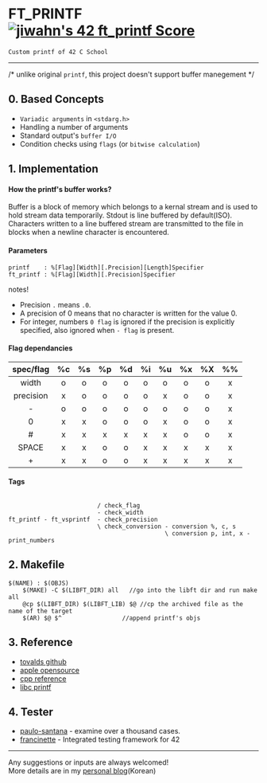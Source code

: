 # FT_PRINTF [![jiwahn's 42 ft_printf Score](https://badge42.vercel.app/api/v2/cl5mpp96a00400amd35y6oqy6/project/2663121)](https://github.com/JaeSeoKim/badge42)

    Custom printf of 42 C School
---
/* unlike original `printf`, this project doesn't support buffer manegement */<br>


## 0. Based Concepts
 - `Variadic arguments` in `<stdarg.h>`
 - Handling a number of arguments
 - Standard output's `buffer I/O`
 - Condition checks using `flags` (or `bitwise calculation`)

## 1. Implementation

####  How the printf's buffer works?
Buffer is a block of memory which belongs to a kernal stream and is used to hold stream data temporarily.
Stdout is line buffered by default(ISO).
Characters written to a line buffered stream are transmitted to the file in blocks when a newline character is encountered.

####  Parameters 
	printf    : %[Flag][Width][.Precision][Length]Specifier
	ft_printf : %[Flag][Width][.Precision]Specifier

notes!
- Precision `.` means `.0`.
- A precision of 0 means that no character is written for the value 0.
- For integer, numbers `0 flag` is ignored if the precision is explicitly specified, also ignored when `- flag` is present.
####  Flag dependancies
|spec/flag   | %c | %s  | %p  | %d  | %i  | %u | %x | %X | %% |
|:---:|:---:|:---:|:---:|:---:|:---:|:---: | :---: | :---: | :---:| 
|  width   |o|o|o|o|o|o|o|o|x|
| precision|x|o|o|o|o|x|o|o|x|
| -        |o|o|o|o|o|o|o|o|x|
| 0        |x|x|o|o|o|x|o|o|x|
| #        |x|x|x|x|x|x|o|o|x|
| SPACE    |x|x|o|o|x|x|x|x|x|
| +        |x|x|o|o|x|x|x|x|x|

#### Tags
```

                         / check_flag
                         - check_width
ft_printf - ft_vsprintf  - check_precision
                         \ check_conversion - conversion %, c, s
                                            \ conversion p, int, x - print_numbers

```

## 2. Makefile
```
$(NAME) : $(OBJS)
	$(MAKE) -C $(LIBFT_DIR) all	  //go into the libft dir and run make all
	@cp $(LIBFT_DIR) $(LIBFT_LIB) $@ //cp the archived file as the name of the target
	$(AR) $@ $^	                //append printf's objs
```

## 3. Reference
- [tovalds github](https://github.com/torvalds/linux/blob/master/arch/x86/boot/printf.c) <br>
- [apple opensource](https://opensource.apple.com/source/xnu/xnu-201/osfmk/kern/printf.c.auto.html)<br>
- [cpp reference](https://en.cppreference.com/w/cpp/io/c/fprintf)<br>
- [libc printf](https://android.googlesource.com/kernel/lk/+/9d564f1bd646819a9824c5a55c73521cb4f8fb81/lib/libc/printf.c)

## 4. Tester
- [paulo-santana](https://github.com/paulo-santana/ft_printf_tester) - examine over a thousand cases. <br>
- [francinette](https://github.com/xicodomingues/francinette) - Integrated testing framework for 42

---
Any suggestions or inputs are always welcomed! <br>
More details are in my [personal blog](https://velog.io/@ilp-sys)(Korean)
